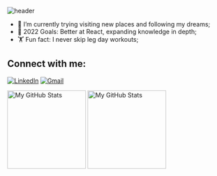 

![header](https://capsule-render.vercel.app/api?type=waving&color=bababa&height=150&section=header&text=🐦Developer%20-%20"hacking"%20the%20coding%20world🔥&fontSize=35&fontAlignY=30)

- 🌱 I’m currently trying visiting new places and following my dreams;
- 🥅 2022 Goals: Better at React, expanding knowledge in depth;
- 🏋️ Fun fact: I never skip leg day workouts;

## Connect with me:

[![LinkedIn](https://img.shields.io/badge/-LinkedIn-0e76a8?style=flat-square&logo=Linkedin&logoColor=white)](https://www.linkedin.com/in/ivan-mitovski)
[![Gmail](https://img.shields.io/badge/Gmail-D14836?style=flat-square&logo=gmail&logoColor=white)](mailto:iwan.mitowski@gmail.com)


<p>
<!-- <summary>:zap: GitHub Stats</summary> -->
  <img height="180em" alt="My GitHub Stats" src="https://github-readme-stats.vercel.app/api?username=iwanmitowski&show_icons=true&bg_color=00000000&hide_border=true&text_color=3498db&&count_private=true&include_all_commits=true" />

  <img height="180em" alt="My GitHub Stats" src="https://github-readme-stats.vercel.app/api/top-langs/?username=iwanmitowski&langs_count=8&layout=compact&hide_border=true&bg_color=00000000&text_color=3498db&&count_private=true&include_all_commits=true" />
</p>
